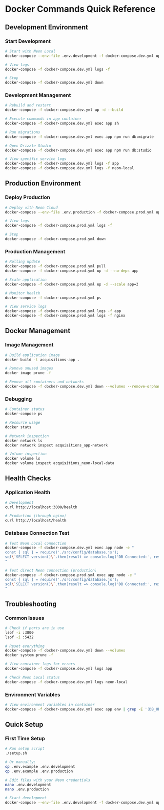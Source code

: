 # Docker Commands Quick Reference

## Development Environment

### Start Development
```bash
# Start with Neon Local
docker-compose --env-file .env.development -f docker-compose.dev.yml up -d

# View logs
docker-compose -f docker-compose.dev.yml logs -f

# Stop
docker-compose -f docker-compose.dev.yml down
```

### Development Management
```bash
# Rebuild and restart
docker-compose -f docker-compose.dev.yml up -d --build

# Execute commands in app container
docker-compose -f docker-compose.dev.yml exec app sh

# Run migrations
docker-compose -f docker-compose.dev.yml exec app npm run db:migrate

# Open Drizzle Studio
docker-compose -f docker-compose.dev.yml exec app npm run db:studio

# View specific service logs
docker-compose -f docker-compose.dev.yml logs -f app
docker-compose -f docker-compose.dev.yml logs -f neon-local
```

## Production Environment

### Deploy Production
```bash
# Deploy with Neon Cloud
docker-compose --env-file .env.production -f docker-compose.prod.yml up -d

# View logs
docker-compose -f docker-compose.prod.yml logs -f

# Stop
docker-compose -f docker-compose.prod.yml down
```

### Production Management
```bash
# Rolling update
docker-compose -f docker-compose.prod.yml pull
docker-compose -f docker-compose.prod.yml up -d --no-deps app

# Scale application
docker-compose -f docker-compose.prod.yml up -d --scale app=3

# Monitor health
docker-compose -f docker-compose.prod.yml ps

# View service logs
docker-compose -f docker-compose.prod.yml logs -f app
docker-compose -f docker-compose.prod.yml logs -f nginx
```

## Docker Management

### Image Management
```bash
# Build application image
docker build -t acquisitions-app .

# Remove unused images
docker image prune -f

# Remove all containers and networks
docker-compose -f docker-compose.dev.yml down --volumes --remove-orphans
```

### Debugging
```bash
# Container status
docker-compose ps

# Resource usage
docker stats

# Network inspection
docker network ls
docker network inspect acquisitions_app-network

# Volume inspection
docker volume ls
docker volume inspect acquisitions_neon-local-data
```

## Health Checks

### Application Health
```bash
# Development
curl http://localhost:3000/health

# Production (through nginx)
curl http://localhost/health
```

### Database Connection Test
```bash
# Test Neon Local connection
docker-compose -f docker-compose.dev.yml exec app node -e "
const { sql } = require('./src/config/database.js');
sql\`SELECT version()\`.then(result => console.log('DB Connected:', result[0].version));
"

# Test direct Neon connection (production)
docker-compose -f docker-compose.prod.yml exec app node -e "
const { sql } = require('./src/config/database.js');
sql\`SELECT version()\`.then(result => console.log('DB Connected:', result[0].version));
"
```

## Troubleshooting

### Common Issues
```bash
# Check if ports are in use
lsof -i :3000
lsof -i :5432

# Reset everything
docker-compose -f docker-compose.dev.yml down --volumes
docker system prune -f

# View container logs for errors
docker-compose -f docker-compose.dev.yml logs app

# Check Neon Local status
docker-compose -f docker-compose.dev.yml logs neon-local
```

### Environment Variables
```bash
# View environment variables in container
docker-compose -f docker-compose.dev.yml exec app env | grep -E '(DB_URL|NODE_ENV|NEON_)'
```

## Quick Setup

### First Time Setup
```bash
# Run setup script
./setup.sh

# Or manually:
cp .env.example .env.development
cp .env.example .env.production

# Edit files with your Neon credentials
nano .env.development
nano .env.production

# Start development
docker-compose --env-file .env.development -f docker-compose.dev.yml up -d
```